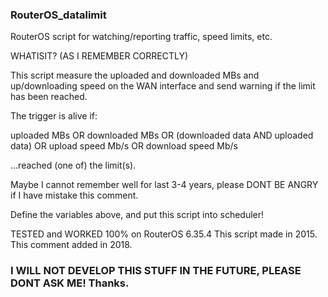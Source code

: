 ### RouterOS_datalimit

RouterOS script for watching/reporting traffic, speed limits, etc.

WHATISIT? (AS I REMEMBER CORRECTLY) 

This script measure the uploaded and downloaded MBs and up/downloading speed on the WAN interface and send warning if the limit has been reached.

The trigger is alive if:

uploaded MBs OR downloaded MBs
OR
(downloaded data AND uploaded data)
OR
upload speed Mb/s OR download speed Mb/s

...reached (one of) the limit(s).

Maybe I cannot remember well for last 3-4 years, please DONT BE ANGRY if I have mistake this comment.

Define the variables above, and put this script into scheduler!

TESTED and WORKED 100% on RouterOS 6.35.4
This script made in 2015.
This comment added in 2018.

### I WILL NOT DEVELOP THIS STUFF IN THE FUTURE, PLEASE DONT ASK ME! Thanks.
